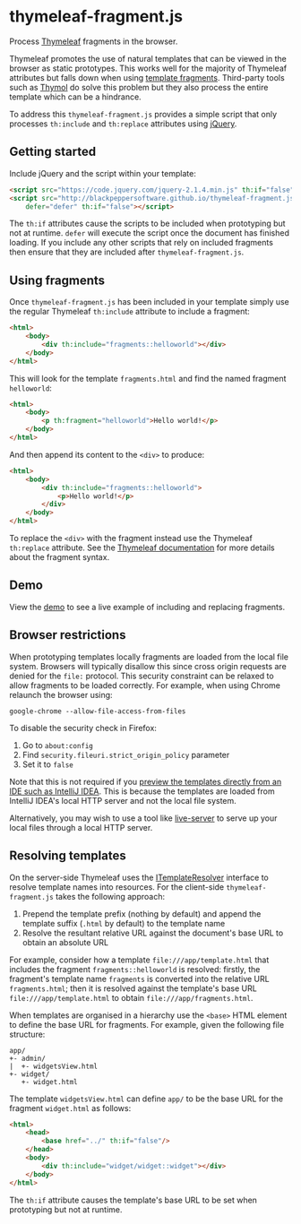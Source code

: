 thymeleaf-fragment.js
=====================

Process [Thymeleaf](http://www.thymeleaf.org/) fragments in the browser.

Thymeleaf promotes the use of natural templates that can be viewed in the browser as static prototypes. This works well for the majority of Thymeleaf attributes but falls down when using [template fragments](http://www.thymeleaf.org/doc/tutorials/2.1/usingthymeleaf.html#template-layout). Third-party tools such as [Thymol](http://www.thymoljs.org/) do solve this problem but they also process the entire template which can be a hindrance.

To address this `thymeleaf-fragment.js` provides a simple script that only processes `th:include` and `th:replace` attributes using [jQuery](http://jquery.com/).

Getting started
---------------

Include jQuery and the script within your template:

```html
<script src="https://code.jquery.com/jquery-2.1.4.min.js" th:if="false"></script>
<script src="http://blackpeppersoftware.github.io/thymeleaf-fragment.js/thymeleaf-fragment.js"
	defer="defer" th:if="false"></script>
```

The `th:if` attributes cause the scripts to be included when prototyping but not at runtime. `defer` will execute the script once the document has finished loading. If you include any other scripts that rely on included fragments then ensure that they are included after `thymeleaf-fragment.js`.

Using fragments
---------------

Once `thymeleaf-fragment.js` has been included in your template simply use the regular Thymeleaf `th:include` attribute to include a fragment:

```html
<html>
	<body>
		<div th:include="fragments::helloworld"></div>
	</body>
</html>
```

This will look for the template `fragments.html` and find the named fragment `helloworld`:

```html
<html>
	<body>
		<p th:fragment="helloworld">Hello world!</p>
	</body>
</html>
```

And then append its content to the `<div>` to produce:

```html
<html>
	<body>
		<div th:include="fragments::helloworld">
			<p>Hello world!</p>
		</div>
	</body>
</html>
```

To replace the `<div>` with the fragment instead use the Thymeleaf `th:replace` attribute. See the [Thymeleaf documentation](http://www.thymeleaf.org/doc/tutorials/2.1/usingthymeleaf.html#template-layout) for more details about the fragment syntax.

Demo
----

View the [demo](http://blackpeppersoftware.github.io/thymeleaf-fragment.js/demo/template.html) to see a live example of including and replacing fragments.

Browser restrictions
--------------------

When prototyping templates locally fragments are loaded from the local file system. Browsers will typically disallow this since cross origin requests are denied for the `file:` protocol. This security constraint can be relaxed to allow fragments to be loaded correctly. For example, when using Chrome relaunch the browser using:

```
google-chrome --allow-file-access-from-files
```

To disable the security check in Firefox:
1. Go to `about:config`
2. Find `security.fileuri.strict_origin_policy` parameter
3. Set it to `false`


Note that this is not required if you [preview the templates directly from an IDE such as IntelliJ IDEA](https://www.jetbrains.com/idea/help/previewing-pages-with-web-contents-in-a-browser.html). This is because the templates are loaded from IntelliJ IDEA's local HTTP server and not the local file system.

Alternatively, you may wish to use a tool like [live-server](https://www.npmjs.com/package/live-server) to serve up your local files through a local HTTP server.

Resolving templates
-------------------

On the server-side Thymeleaf uses the [ITemplateResolver](http://www.thymeleaf.org/apidocs/thymeleaf/2.1.4.RELEASE/org/thymeleaf/templateresolver/ITemplateResolver.html) interface to resolve template names into resources. For the client-side `thymeleaf-fragment.js` takes the following approach:

1. Prepend the template prefix (nothing by default) and append the template suffix (`.html` by default) to the template name
2. Resolve the resultant relative URL against the document's base URL to obtain an absolute URL

For example, consider how a template `file:///app/template.html` that includes the fragment `fragments::helloworld` is resolved: firstly, the fragment's template name `fragments` is converted into the relative URL `fragments.html`; then it is resolved against the template's base URL `file:///app/template.html` to obtain `file:///app/fragments.html`.

When templates are organised in a hierarchy use the `<base>` HTML element to define the base URL for fragments. For example, given the following file structure:

```
app/
+- admin/
|  +- widgetsView.html
+- widget/
   +- widget.html
```

The template `widgetsView.html` can define `app/` to be the base URL for the fragment `widget.html` as follows:

```html
<html>
	<head>
		<base href="../" th:if="false"/>
	</head>
	<body>
		<div th:include="widget/widget::widget"></div>
	</body>
</html>
```

The `th:if` attribute causes the template's base URL to be set when prototyping but not at runtime.
